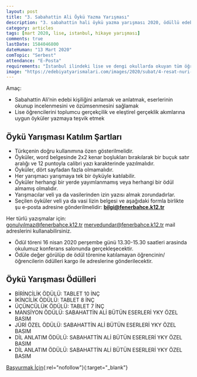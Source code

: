 ```yaml
---
layout: post
title: "3. Sabahattin Ali Öykü Yazma Yarışması"
description: "3. sabahattin hali öykü yazma yarışması 2020, ödüllü edebiyat yarışması"
category: articles
tags: [mart 2020, lise, istanbul, hikaye yarışması]
comments: true
lastDate: 1584046800    
dateHuman: "13 Mart 2020"
comTopic: "Serbest"
attendance: "E-Posta"
requirements: "İstanbul ilindeki lise ve dengi okullarda okuyan tüm öğrenciler yarışmaya katılabilecektir."
image: "https://edebiyatyarismalari.com/images/2020/subat/4-resat-nuri-guntekin-oyku-yarismasi.jpg"
---
```


Amaç:  
- Sabahattin Ali’nin edebi kişiliğini anlamak ve anlatmak, eserlerinin okunup incelenmesini ve özümsenmesini sağlamak
- Lise öğrencilerini toplumcu gerçekçilik ve eleştirel gerçeklik akımlarına uygun öyküler yazmaya teşvik etmek

## Öykü Yarışması Katılım Şartları

- Türkçeni̇n doğru kullanımına özen gösteri̇lmeli̇di̇r.
- Öyküler, word belgesi̇nde 2x2 kenar boşlukları bırakılarak bi̇r buçuk satır aralığı ve 12 puntoyla cali̇bri̇ yazı karakteri̇nde yazılmalıdır.
- Öyküler, dört sayfadan fazla olmamalıdır.
- Her yarışmacı yarışmaya tek bi̇r öyküyle katılabilir.
- Öyküler herhangi̇ bi̇r yerde yayımlanmamış veya herhangi̇ bi̇r ödül almamış olmalıdır.
- Yarışmacılar veli̇ ya da vasi̇leri̇nden izi̇n yazısı almak zorundadırlar.
- Seçilen öyküler veli̇ ya da vasi̇ Iizi̇n belgesi̇ ve aşağıdaki formla bi̇rli̇kte şu e-posta adresi̇ne gönderi̇lmeli̇di̇r: **bilgi@fenerbahce.k12.tr**

Her türlü yazışmalar için:  
gonulyılmaz@fenerbahce.k12.tr
mervedundar@fenerbahce.k12.tr mail adreslerini kullanabilirsiniz.  

- Ödül töreni̇ 16 nisan 2020 perşembe günü 13.30-15.30 saatleri̇ arasinda okulumuz konferans salonunda gerçekleşecekti̇r.
- Ödüle değer görülüp de ödül töreni̇ne katılamayan öğrenci̇ni̇n/öğrenci̇leri̇n ödülleri̇ kargo ile adresleri̇ne gönderi̇lecekti̇r.

## Öykü Yarışması Ödülleri

- BİRİNCİLİK ÖDÜLÜ: TABLET 10 İNÇ
- İKİNCİLİK ÖDÜLÜ: TABLET 8 İNÇ
- ÜÇÜNCÜLÜK ÖDÜLÜ: TABLET 7 İNÇ
- MANSİYON ÖDÜLÜ: SABAHATTİN ALİ BÜTÜN ESERLERİ YKY ÖZEL BASIM
- JÜRİ ÖZEL ÖDÜLÜ: SABAHATTİN ALİ BÜTÜN ESERLERİ YKY ÖZEL BASIM
- DİL ANLATIM ÖDÜLÜ: SABAHATTİN ALİ BÜTÜN ESERLERİ YKY ÖZEL BASIM
- DİL ANLATIM ÖDÜLÜ: SABAHATTİN ALİ BÜTÜN ESERLERİ YKY ÖZEL BASIM

[Başvurmak İçin](https://firebasestorage.googleapis.com/v0/b/edebiyat-yarismalari.appspot.com/o/3-sabahattin-ali-yarismasi-basvuru-formu.pdf?alt=media&token=57a296a7-7d89-4f24-a45a-cbf4168e9c60){:rel="nofollow"}{:target="_blank"}